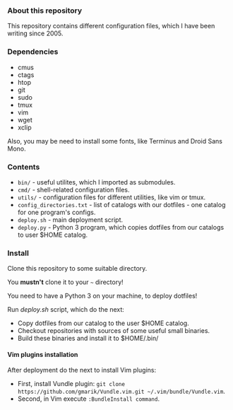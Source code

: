 ### About this repository

This repository contains different configuration files, which I
have been writing since 2005.

### Dependencies

* cmus
* ctags
* htop
* git
* sudo
* tmux
* vim
* wget
* xclip

Also, you may be need to install some fonts, like Terminus and Droid Sans Mono.

### Contents

* `bin/` - useful utilites, which I imported as submodules.
* `cmd/` - shell-related configuration files.
* `utils/` - configuration files for different utilities, like vim or tmux.
* `config_directories.txt` - list of catalogs with our dotfiles - one catalog for one program's configs.
* `deploy.sh` - main deployment script.
* `deploy.py` - Python 3 program, which copies dotfiles from our catalogs to user $HOME catalog.

### Install

Clone this repository to some suitable directory.

You **mustn't** clone it to your `~` directory!

You need to have a Python 3 on your machine, to deploy dotfiles!

Run *deploy.sh* script, which do the next:
* Copy dotfiles from our catalog to the user $HOME catalog.
* Checkout repositories with sources of some useful small binaries.
* Build these binaries and install it to $HOME/.bin/

#### Vim plugins installation

After deployment do the next to install Vim plugins:
* First, install Vundle plugin: `git clone https://github.com/gmarik/Vundle.vim.git ~/.vim/bundle/Vundle.vim`.
* Second, in Vim execute `:BundleInstall command`.

